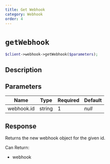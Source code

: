 ```yaml
---
title: Get Webhook
category: Webhook
order: 4
---
```


# `getWebhook`

```php
$client->webhook->getWebhook($parameters);
```

## Description



## Parameters


Name | Type | Required | Default
--- | --- | --- | ---
webhook.id | string | 1 | *null*

## Response

Returns the new webhook object for the given id.

Can Return:

* webhook
